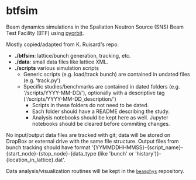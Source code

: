 # btfsim

Beam dynamics simulations in the Spallation Neutron Source (SNS) Beam Test Facility (BTF) using [pyorbit](https://github.com/PyORBIT-Collaboration/py-orbit). 

Mostly copied/adapted from K. Ruisard's repo. 

* **./btfsim**: lattice/bunch generation, tracking, etc.
* **./data**: small data files like lattice XML.
* **./scripts** various simulation scripts
    * Generic scripts (e.g. load/track bunch) are contained in undated files (e.g. 'track.py')
    * Specific studies/benchmarks are contained in dated folders (e.g. '/scripts/YYYY-MM-DD/'), optionally with a descriptive tag ('/scripts/YYYY-MM-DD_description/')
        * Scripts in these folders do not need to be dated.
        * Each folder should have a README describing the study.
        * Analysis notebooks should be kept here as well. Jupyter notebooks should be cleared before commiting changes.

No input/output data files are tracked with git; data will be stored on DropBox or external drive with the same file structure. Output files from bunch tracking should have format '{YYMMDDHHMMSS}-{script_name}-{start_node}-{stop_node}-{data_type (like 'bunch' or 'history')}-{location_in_lattice}.dat'.

Data analysis/visualization routines will be kept in the [`beamphys`](https://github.com/austin-hoover/beamphys) repository. 